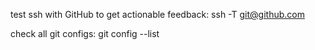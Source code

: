 test ssh with GitHub to get actionable feedback:
ssh -T git@github.com

check all git configs: 
git config --list
